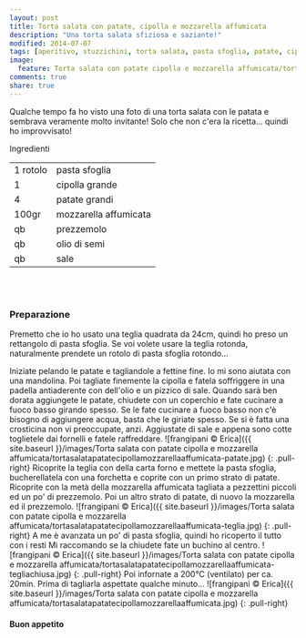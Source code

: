 ```yaml
---
layout: post
title: Torta salata con patate, cipolla e mozzarella affumicata
description: "Una torta salata sfiziosa e saziante!"
modified: 2014-07-07
tags: [aperitivo, stuzzichini, torta salata, pasta sfoglia, patate, cipolle, mozzarella, mozzarella affumicata, prezzemolo]
image:
  feature: Torta salata con patate cipolla e mozzarella affumicata/tortasalatapatatecipollamozzarellaaffumicata-header.jpg
comments: true
share: true
---
```


Qualche tempo fa ho visto una foto di una torta salata con le patata e sembrava veramente molto invitante! Solo che non c'era la ricetta... quindi ho improvvisato!


<div class="ingredients">
  <div class="ingredients-title">Ingredienti</div>
  <table>
    <tbody>
      <tr>
        <td>1 rotolo</td>
        <td>pasta sfoglia</td>
      </tr>
      <tr>
        <td>1</td>
        <td>cipolla grande</td>
      </tr>
      <tr>
        <td>4</td>
        <td>patate grandi</td>
      </tr>
      <tr>
        <td>100gr</td>
        <td>mozzarella affumicata</td>
      </tr>
      <tr>
        <td>qb</td>
        <td>prezzemolo</td>
      </tr>
      <tr>
        <td>qb</td>
        <td>olio di semi</td>
      </tr>
      <tr>
        <td>qb</td>
        <td>sale</td>
      </tr>
    </tbody>
  </table>
  <br></br>
</div>


<h3>
  <font color="grey">
    <i class="icon-cogs"></i>
  </font> Preparazione
</h3>

Premetto che io ho usato una teglia quadrata da 24cm, quindi ho preso un rettangolo di pasta sfoglia. Se voi volete usare la teglia rotonda, naturalmente prendete un rotolo di pasta sfoglia rotondo...

Iniziate pelando le patate e tagliandole a fettine fine. Io mi sono aiutata con una mandolina. Poi tagliate finemente la cipolla e fatela soffriggere in una padella antiaderente con dell'olio e un pizzico di sale. Quando sarà ben dorata aggiungete le patate, chiudete con un coperchio e fate cucinare a fuoco basso girando spesso. Se le fate cucinare a fuoco basso non c'è bisogno di aggiungere acqua, basta che le giriate spesso. Se si è fatta una crosticina non vi preoccupate, anzi. Aggiustate di sale e appena sono cotte toglietele dai fornelli e fatele raffreddare.
![frangipani © Erica]({{ site.baseurl }}/images/Torta salata con patate cipolla e mozzarella affumicata/tortasalatapatatecipollamozzarellaaffumicata-patate.jpg)
{: .pull-right}
Ricoprite la teglia con della carta forno e mettete la pasta sfoglia, bucherellatela con una forchetta e coprite con un primo strato di patate. Ricoprite con la metà della mozzarella affumicata tagliata a pezzettini piccoli ed un po' di prezzemolo. Poi un altro strato di patate, di nuovo la mozzarella ed il prezzemolo. 
![frangipani © Erica]({{ site.baseurl }}/images/Torta salata con patate cipolla e mozzarella affumicata/tortasalatapatatecipollamozzarellaaffumicata-teglia.jpg)
{: .pull-right}
A me è avanzata un po' di pasta sfoglia, quindi ho ricoperto il tutto con i resti Mi raccomando se la chiudete fate un buchino al centro.
![frangipani © Erica]({{ site.baseurl }}/images/Torta salata con patate cipolla e mozzarella affumicata/tortasalatapatatecipollamozzarellaaffumicata-tegliachiusa.jpg)
{: .pull-right}
Poi infornate a 200°C (ventilato) per ca. 20min. Prima di tagliarla aspettate qualche minuto...
![frangipani © Erica]({{ site.baseurl }}/images/Torta salata con patate cipolla e mozzarella affumicata/tortasalatapatatecipollamozzarellaaffumicata.jpg)
{: .pull-right}
 

<h4>Buon appetito
  <font color="red">
    <i class="icon-smile"></i>
  </font>
</h4>
